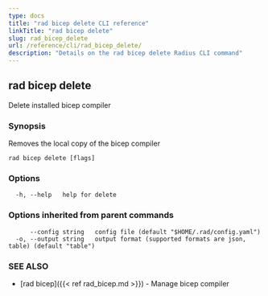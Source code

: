 ```yaml
---
type: docs
title: "rad bicep delete CLI reference"
linkTitle: "rad bicep delete"
slug: rad_bicep_delete
url: /reference/cli/rad_bicep_delete/
description: "Details on the rad bicep delete Radius CLI command"
---
```

## rad bicep delete

Delete installed bicep compiler

### Synopsis

Removes the local copy of the bicep compiler

```
rad bicep delete [flags]
```

### Options

```
  -h, --help   help for delete
```

### Options inherited from parent commands

```
      --config string   config file (default "$HOME/.rad/config.yaml")
  -o, --output string   output format (supported formats are json, table) (default "table")
```

### SEE ALSO

* [rad bicep]({{< ref rad_bicep.md >}})	 - Manage bicep compiler

